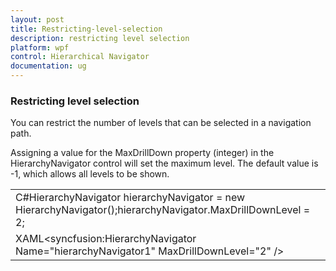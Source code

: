 ```yaml
---
layout: post
title: Restricting-level-selection
description: restricting level selection
platform: wpf
control: Hierarchical Navigator
documentation: ug
---
```


### Restricting level selection

You can restrict the number of levels that can be selected in a navigation path.

Assigning a value for the MaxDrillDown property (integer) in the HierarchyNavigator control will set the maximum level. The default value is -1, which allows all levels to be shown.

<table>
<tr>
<td>
C#HierarchyNavigator hierarchyNavigator = new HierarchyNavigator();hierarchyNavigator.MaxDrillDownLevel = 2;</td></tr>
<tr>
<td>
XAML&lt;syncfusion:HierarchyNavigator Name="hierarchyNavigator1" MaxDrillDownLevel="2" /&gt;</td></tr>
</table>


